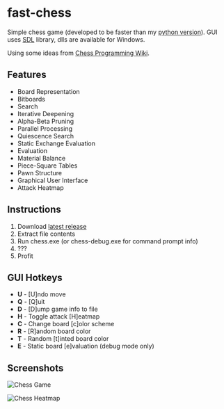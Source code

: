 # fast-chess
Simple chess game (developed to be faster than my [python version](https://github.com/fredericojordan/chess)). GUI uses [SDL](https://www.libsdl.org/) library, dlls are available for Windows.

Using some ideas from [Chess Programming Wiki](http://chessprogramming.wikispaces.com).

## Features
- Board Representation
 - Bitboards
- Search
 - Iterative Deepening
 - Alpha-Beta Pruning
 - Parallel Processing
 - Quiescence Search
 - Static Exchange Evaluation
- Evaluation
 - Material Balance
 - Piece-Square Tables
 - Pawn Structure
- Graphical User Interface
 - Attack Heatmap

## Instructions
1. Download [latest release](https://github.com/fredericojordan/fast-chess/releases)
2. Extract file contents
3. Run chess.exe (or chess-debug.exe for command prompt info)
4. ???
5. Profit

## GUI Hotkeys
- **U** - [U]ndo move
- **Q** - [Q]uit
- **D** - [D]ump game info to file
- **H** - Toggle attack [H]eatmap
- **C** - Change board [c]olor scheme
- **R** - [R]andom board color
- **T** - Random [t]inted board color
- **E** - Static board [e]valuation (debug mode only)

## Screenshots
![Chess Game](http://i.imgur.com/O6rcSqu.png)

![Chess Heatmap](http://i.imgur.com/qvwbINN.png)
